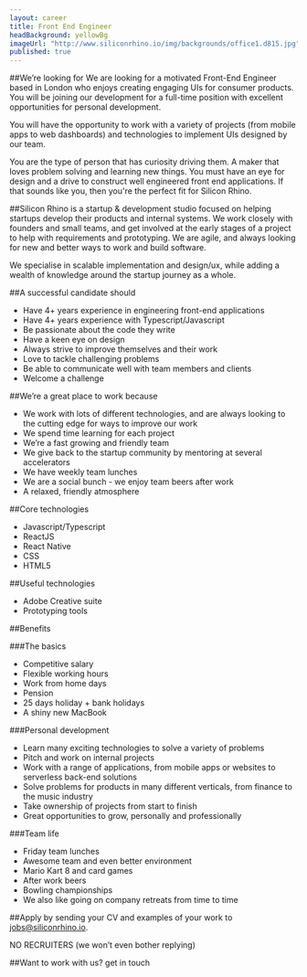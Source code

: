 ```yaml
---
layout: career
title: Front End Engineer
headBackground: yellowBg
imageUrl: "http://www.siliconrhino.io/img/backgrounds/office1.d815.jpg"
published: true
---
```


##We’re looking for
We are looking for a motivated Front-End Engineer based in London who enjoys creating engaging UIs for consumer products. You will be joining our development for a full-time position with excellent opportunities for personal development.

<p></p>
You will have the opportunity to work with a variety of projects (from mobile apps to web dashboards) and technologies to implement UIs designed by our team.
<p></p>
You are the type of person that has curiosity driving them. A maker that loves problem solving and learning new things. You must have an eye for design and a drive to construct well engineered front end applications. If that sounds like you, then you're the perfect fit for Silicon Rhino.

<p></p>

##Silicon Rhino is
a startup & development studio focused on helping startups develop their products and internal systems. We work closely with founders and small teams, and get involved at the early stages of a project to help with requirements and prototyping. We are agile, and always looking for new and better ways to work and build software.

We specialise in scalable implementation and design/ux, while adding a wealth of knowledge around the startup journey as a whole.

<p></p>

##A successful candidate should

- Have 4+ years experience in engineering front-end applications
- Have 4+ years experience with Typescript/Javascript
- Be passionate about the code they write
- Have a keen eye on design
- Always strive to improve themselves and their work
- Love to tackle challenging problems
- Be able to communicate well with team members and clients
- Welcome a challenge

<p></p>

##We’re a great place to work because

- We work with lots of different technologies, and are always looking to the cutting edge for ways to improve our work
- We spend time learning for each project
- We’re a fast growing and friendly team
- We give back to the startup community by mentoring at several accelerators
- We have weekly team lunches
- We are a social bunch - we enjoy team beers after work
- A relaxed, friendly atmosphere

<p></p>

##Core technologies

- Javascript/Typescript
- ReactJS
- React Native
- CSS
- HTML5
  <p></p>

##Useful technologies

- Adobe Creative suite
- Prototyping tools
  <p></p>

##Benefits

###The basics

- Competitive salary
- Flexible working hours
- Work from home days
- Pension
- 25 days holiday + bank holidays
- A shiny new MacBook
  <p></p>

###Personal development

- Learn many exciting technologies to solve a variety of problems
- Pitch and work on internal projects
- Work with a range of applications, from mobile apps or websites to serverless back-end solutions
- Solve problems for products in many different verticals, from finance to the music industry
- Take ownership of projects from start to finish
- Great opportunities to grow, personally and professionally

###Team life

- Friday team lunches
- Awesome team and even better environment
- Mario Kart 8 and card games
- After work beers
- Bowling championships
- We also like going on company retreats from time to time

##Apply
by sending your CV and examples of your work to jobs@siliconrhino.io.

NO RECRUITERS (we won’t even bother replying)

<p></p>

##Want to work with us?
get in touch

<p></p>
<p></p>
